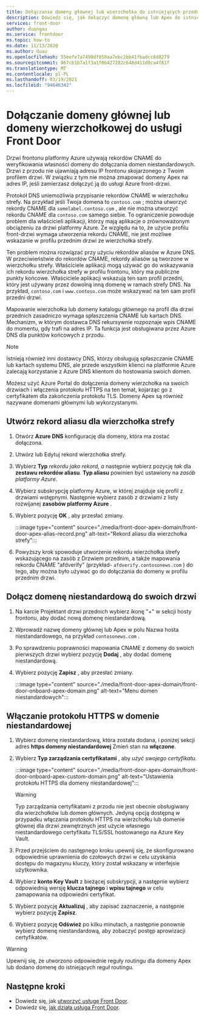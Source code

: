 ```yaml
---
title: Dołączanie domeny głównej lub wierzchołka do istniejących przednich drzwi Azure Portal
description: Dowiedz się, jak dołączyć domenę główną lub Apex do istniejących przednich drzwi przy użyciu Azure Portal.
services: front-door
author: duongau
ms.service: frontdoor
ms.topic: how-to
ms.date: 11/13/2020
ms.author: duau
ms.openlocfilehash: 55eefe7a7490df050aa7ebc2bb41fbadcc8d8279
ms.sourcegitcommit: 867cb1b7a1f3a1f0b427282c648d411d0ca4f81f
ms.translationtype: MT
ms.contentlocale: pl-PL
ms.lasthandoff: 03/19/2021
ms.locfileid: "94646342"
---
```

# <a name="onboard-a-root-or-apex-domain-on-your-front-door"></a>Dołączanie domeny głównej lub domeny wierzchołkowej do usługi Front Door
Drzwi frontonu platformy Azure używają rekordów CNAME do weryfikowania własności domeny do dołączania domen niestandardowych. Drzwi z przodu nie ujawniają adresu IP frontonu skojarzonego z Twoim profilem drzwi. W związku z tym nie można zmapować domeny Apex na adres IP, jeśli zamierzasz dołączyć ją do usługi Azure front-drzwi.

Protokół DNS uniemożliwia przypisanie rekordów CNAME w wierzchołku strefy. Na przykład jeśli Twoja domena to `contoso.com` ; można utworzyć rekordy CNAME dla `somelabel.contoso.com` , ale nie można utworzyć rekordu CNAME dla `contoso.com` samego siebie. To ograniczenie powoduje problem dla właścicieli aplikacji, którzy mają aplikacje o zrównoważonym obciążeniu za drzwi platformy Azure. Ze względu na to, że użycie profilu front-drzwi wymaga utworzenia rekordu CNAME, nie jest możliwe wskazanie w profilu przednim drzwi ze wierzchołka strefy.

Ten problem można rozwiązać przy użyciu rekordów aliasów w Azure DNS. W przeciwieństwie do rekordów CNAME, rekordy aliasów są tworzone w wierzchołku strefy. Właściciele aplikacji mogą używać go do wskazywania ich rekordu wierzchołka strefy w profilu frontonu, który ma publiczne punkty końcowe. Właściciele aplikacji wskazują ten sam profil przedni, który jest używany przez dowolną inną domenę w ramach strefy DNS. Na przykład, `contoso.com` i `www.contoso.com` może wskazywać na ten sam profil przedni drzwi. 

Mapowanie wierzchołka lub domeny katalogu głównego na profil dla drzwi przednich zasadniczo wymaga spłaszczenia CNAME lub kartach DNS. Mechanizm, w którym dostawca DNS rekursywnie rozpoznaje wpis CNAME do momentu, gdy trafi na adres IP. Ta funkcja jest obsługiwana przez Azure DNS dla punktów końcowych z przodu. 

> [!NOTE]
> Istnieją również inni dostawcy DNS, którzy obsługują spłaszczanie CNAME lub kartach systemu DNS, ale przede wszystkim klienci na platformie Azure zalecają korzystanie z Azure DNS klientom do hostowania swoich domen.

Możesz użyć Azure Portal do dołączenia domeny wierzchołka na swoich drzwiach i włączenia protokołu HTTPS na ten temat, kojarząc go z certyfikatem dla zakończenia protokołu TLS. Domeny Apex są również nazywane domenami głównymi lub wykorzystanymi.

## <a name="create-an-alias-record-for-zone-apex"></a>Utwórz rekord aliasu dla wierzchołka strefy

1. Otwórz **Azure DNS** konfigurację dla domeny, która ma zostać dołączona.

1. Utwórz lub Edytuj rekord wierzchołka strefy.

1. Wybierz **Typ** *rekordu jako rekord, a* następnie wybierz pozycję *tak* dla **zestawu rekordów aliasu**. **Typ aliasu** powinien być ustawiony na *zasób platformy Azure*.

1. Wybierz subskrypcję platformy Azure, w której znajduje się profil z drzwiami wstępnymi. Następnie wybierz zasób z drzwiami z listy rozwijanej **zasobów platformy Azure** .

1. Wybierz pozycję **OK** , aby przesłać zmiany.

    :::image type="content" source="./media/front-door-apex-domain/front-door-apex-alias-record.png" alt-text="Rekord aliasu dla wierzchołka strefy":::

1. Powyższy krok spowoduje utworzenie rekordu wierzchołka strefy wskazującego na zasób z Drzwiem przednim, a także mapowania rekordu CNAME "afdverify" (przykład- `afdverify.contosonews.com` ) do tego, aby można było używać go do dołączania do domeny w profilu przednim drzwi.

## <a name="onboard-the-custom-domain-on-your-front-door"></a>Dołącz domenę niestandardową do swoich drzwi

1. Na karcie Projektant drzwi przednich wybierz ikonę "+" w sekcji hosty frontonu, aby dodać nową domenę niestandardową.

1. Wprowadź nazwę domeny głównej lub Apex w polu Nazwa hosta niestandardowego, na przykład `contosonews.com` .

1. Po sprawdzeniu poprawności mapowania CNAME z domeny do swoich pierwszych drzwi wybierz pozycję **Dodaj** , aby dodać domenę niestandardową.

1. Wybierz pozycję **Zapisz** , aby przesłać zmiany.

   :::image type="content" source="./media/front-door-apex-domain/front-door-onboard-apex-domain.png" alt-text="Menu domen niestandardowych":::

## <a name="enable-https-on-your-custom-domain"></a>Włączanie protokołu HTTPS w domenie niestandardowej

1. Wybierz domenę niestandardową, która została dodana, i poniżej sekcji adres **https domeny niestandardowej** Zmień stan na **włączone**.

1. Wybierz  **Typ zarządzania certyfikatami** , aby *użyć swojego certyfikatu*.

   :::image type="content" source="./media/front-door-apex-domain/front-door-onboard-apex-custom-domain.png" alt-text="Ustawienia protokołu HTTPS dla domeny niestandardowej":::    

   > [!WARNING]
   > Typ zarządzania certyfikatami z przodu nie jest obecnie obsługiwany dla wierzchołków lub domen głównych. Jedyną opcją dostępną w przypadku włączania protokołu HTTPS na wierzchołku lub domenie głównej dla drzwi zewnętrznych jest użycie własnego niestandardowego certyfikatu TLS/SSL hostowanego na Azure Key Vault.

1. Przed przejściem do następnego kroku upewnij się, że skonfigurowano odpowiednie uprawnienia do czołowych drzwi w celu uzyskania dostępu do magazynu kluczy, który został wskazany w interfejsie użytkownika.

1. Wybierz **konto Key Vault** z bieżącej subskrypcji, a następnie wybierz odpowiednią wersję **klucza tajnego** i **wpisu tajnego** w celu zamapowania na odpowiedni certyfikat.

1. Wybierz pozycję **Aktualizuj** , aby zapisać zaznaczenie, a następnie wybierz pozycję **Zapisz**.

1. Wybierz pozycję **Odśwież** po kilku minutach, a następnie ponownie wybierz domenę niestandardową, aby zobaczyć postęp aprowizacji certyfikatów. 

> [!WARNING]
> Upewnij się, że utworzono odpowiednie reguły routingu dla domeny Apex lub dodano domenę do istniejących reguł routingu.

## <a name="next-steps"></a>Następne kroki

- Dowiedz się, jak [utworzyć usługę Front Door](quickstart-create-front-door.md).
- Dowiedz się, [jak działa usługa Front Door](front-door-routing-architecture.md).
